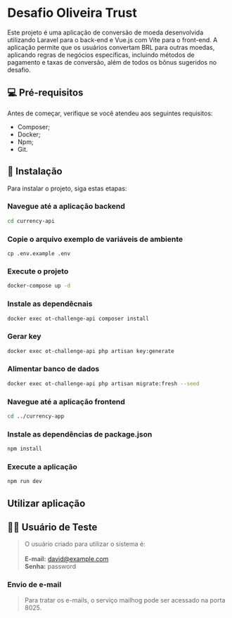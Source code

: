 # Desafio Oliveira Trust

Este projeto é uma aplicação de conversão de moeda desenvolvida utilizando Laravel para o back-end e Vue.js com Vite para o front-end. A aplicação permite que os usuários convertam BRL para outras moedas, aplicando regras de negócios específicas, incluindo métodos de pagamento e taxas de conversão, além de todos os bônus sugeridos no desafio.

## 💻 Pré-requisitos

Antes de começar, verifique se você atendeu aos seguintes requisitos:
* Composer;
* Docker;
* Npm;
* Git.

## 🚀 Instalação

Para instalar o projeto, siga estas etapas:

### Navegue até a aplicação backend
```bash
cd currency-api
```

### Copie o arquivo exemplo de variáveis de ambiente
```
cp .env.example .env
```

### Execute o projeto
```bash
docker-compose up -d
```

### Instale as dependêcnais
```bash
docker exec ot-challenge-api composer install
```

### Gerar key
```bash
docker exec ot-challenge-api php artisan key:generate
```

### Alimentar banco de dados
```bash
docker exec ot-challenge-api php artisan migrate:fresh --seed
```

### Navegue até a aplicação frontend
```bash
cd ../currency-app
```

### Instale as dependências de package.json
```bash
npm install
```

### Execute a aplicação
```bash
npm run dev
```

## Utilizar aplicação


## 🧑‍💻 Usuário de Teste
> O usuário criado para utilizar o sistema é:<br /><br />
> **E-mail:** david@example.com<br />
> **Senha:** password

### Envio de e-mail
> Para tratar os e-mails, o serviço mailhog pode ser acessado na porta 8025.
